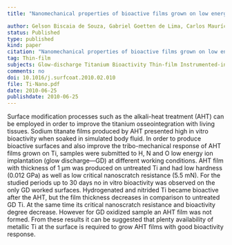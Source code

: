 ```yaml
---
title: "Nanomechanical properties of bioactive films grown on low energy ion implanted Ti"

author: Gelson Biscaia de Souza, Gabriel Goetten de Lima, Carlos Maurício Lepienski, Carlos Eugênio Foerster, Neide Kazue Kuromoto
status: Published
type: published
kind: paper
citation: "Nanomechanical properties of bioactive films grown on low energy ion implanted Ti. <em>Surface and Coatings Technology</em>, 204:2944–2949."
tag: Thin-film
subjects: Glow-discharge Titanium Bioactivity Thin-film Instrumented-indentation Nanoscratch
comments: no
doi: 10.1016/j.surfcoat.2010.02.010
file: Ti-Nano.pdf
date: 2010-06-25
publishdate: 2010-06-25
---
```

Surface modification processes such as the alkali-heat treatment (AHT) can be employed in order to improve the titanium osseointegration with living tissues. Sodium titanate films produced by AHT presented high in vitro bioactivity when soaked in simulated body fluid. In order to produce bioactive surfaces and also improve the tribo-mechanical response of AHT films grown on Ti, samples were submitted to H, N and O low energy ion implantation (glow discharge—GD) at different working conditions. AHT film with thickness of 1 μm was produced on untreated Ti and had low hardness (0.012 GPa) as well as low critical nanoscratch resistance (5.5 mN). For the studied periods up to 30 days no in vitro bioactivity was observed on the only GD worked surfaces. Hydrogenated and nitrided Ti became bioactive after the AHT, but the film thickness decreases in comparison to untreated GD Ti. At the same time its critical nanoscratch resistance and bioactivity degree decrease. However for GD oxidized sample an AHT film was not formed. From these results it can be suggested that plenty availability of metallic Ti at the surface is required to grow AHT films with good bioactivity response.
